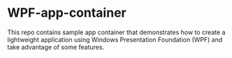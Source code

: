 # WPF-app-container
This repo contains sample app container that demonstrates how to create a lightweight application using Windows Presentation Foundation (WPF) and take advantage of some features.
